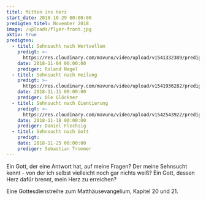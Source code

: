 ```yaml
---
titel: Mitten ins Herz
start_date: 2018-10-29 00:00:00
predigten_titel: November 2018
image: /uploads/flyer-front.jpg
aktiv: true
predigten:
  - titel: Sehnsucht nach Wertvollem
    predigt: >-
      https://res.cloudinary.com/mavuno/video/upload/v1541332389/predigten/MItten%20ins%20Herz/20181104_Predigt_Nagel_Mitten_ins_Herz_01.mp3
    date: 2018-11-04 00:00:00
    prediger: Roland Nagel
  - titel: Sehnsucht nach Heilung
    predigt: >-
      https://res.cloudinary.com/mavuno/video/upload/v1541936282/predigten/MItten%20ins%20Herz/20181111_Predigt_Gloeckner_Mitten_ins_Herz_02.mp3
    date: 2018-11-11 00:00:00
    prediger: Ole Glöckner
  - titel: Sehnsucht nach Oientierung
    predigt: >-
      https://res.cloudinary.com/mavuno/video/upload/v1542543922/predigten/MItten%20ins%20Herz/20181118_Predigt_Flechsig_Mitten_ins_Herz_03.mp3
    date: 2018-11-18 00:00:00
    prediger: Daniel Flechsig
  - titel: Sehnsucht nach Gott
    predigt:
    date: 2018-11-25 00:00:00
    prediger: Sebastian Trommer
---
```


Ein Gott, der eine Antwort hat, auf meine Fragen? Der meine Sehnsucht kennt - von der ich selbst vielleicht noch gar nichts weiß? Ein Gott, dessen Herz dafür brennt, mein Herz zu erreichen? 

Eine Gottesdienstreihe zum Matthäusevangelium, Kapitel 20 und 21.